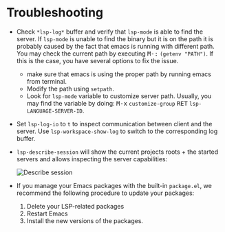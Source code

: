 Troubleshooting
===============

- Check `*lsp-log*` buffer and verify that `lsp-mode` is able to find the server. If `lsp-mode` is unable to find the binary but it is on the path it is probably caused by the fact that emacs is running with different path. You may check the current path by executing <kbd>M-:</kbd> `(getenv "PATH")`. If this is the case, you have several options to fix the issue.
  - make sure that emacs is using the proper path by running emacs from terminal.
  - Modify the path using `setpath`.
  - Look for `lsp-mode` variable to customize server path. Usually, you may find the variable by doing:
      <kbd>M-x</kbd> `customize-group` <kbd>RET</kbd> `lsp-LANGUAGE-SERVER-ID`.
- Set `lsp-log-io` to `t` to inspect communication between client and the server. Use `lsp-workspace-show-log` to switch to the corresponding log buffer.
- `lsp-describe-session` will show the current projects roots + the started servers and allows inspecting the server capabilities:

    ![Describe session](../examples/describe.png)
- If you manage your Emacs packages with the built-in `package.el`, we recommend the following procedure to update your packages:

    1. Delete your LSP-related packages
    2. Restart Emacs
    3. Install the new versions of the packages.
